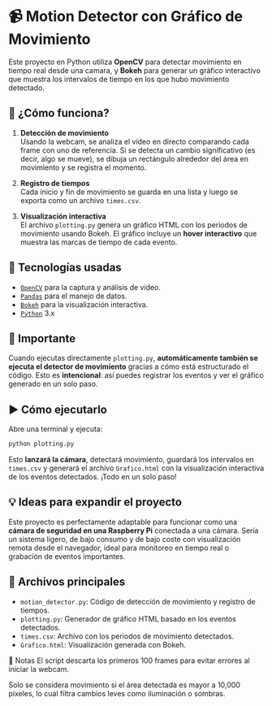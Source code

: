 # 📹 Motion Detector con Gráfico de Movimiento

Este proyecto en Python utiliza **OpenCV** para detectar movimiento en tiempo real desde una camara, y **Bokeh** para generar un gráfico interactivo que muestra los intervalos de tiempo en los que hubo movimiento detectado.

## 🚀 ¿Cómo funciona?

1. **Detección de movimiento**  
   Usando la webcam, se analiza el vídeo en directo comparando cada frame con uno de referencia. Si se detecta un cambio significativo (es decir, algo se mueve), se dibuja un rectángulo alrededor del área en movimiento y se registra el momento.

2. **Registro de tiempos**  
   Cada inicio y fin de movimiento se guarda en una lista y luego se exporta como un archivo `times.csv`.

3. **Visualización interactiva**  
   El archivo `plotting.py` genera un gráfico HTML con los periodos de movimiento usando Bokeh. El gráfico incluye un **hover interactivo** que muestra las marcas de tiempo de cada evento.

## 🧠 Tecnologías usadas

- [`OpenCV`](https://opencv.org/) para la captura y análisis de video.
- [`Pandas`](https://pandas.pydata.org/) para el manejo de datos.
- [`Bokeh`](https://docs.bokeh.org/en/latest/) para la visualización interactiva.
- [`Python`](https://www.python.org/) 3.x

## 📸 Importante

Cuando ejecutas directamente `plotting.py`, **automáticamente también se ejecuta el detector de movimiento** gracias a cómo está estructurado el código. Esto es **intencional**: así puedes registrar los eventos y ver el gráfico generado en un solo paso.


## ▶️ Cómo ejecutarlo

Abre una terminal y ejecuta:

```bash
python plotting.py
````

Esto **lanzará la cámara**, detectará movimiento, guardará los intervalos en `times.csv` y generará el archivo `Grafico.html` con la visualización interactiva de los eventos detectados. ¡Todo en un solo paso!

## 💡 Ideas para expandir el proyecto

Este proyecto es perfectamente adaptable para funcionar como una **cámara de seguridad en una Raspberry Pi** conectada a una cámara. Sería un sistema ligero, de bajo consumo y de bajo coste con visualización remota desde el navegador, ideal para monitoreo en tiempo real o grabación de eventos importantes.

## 📁 Archivos principales

* `motion_detector.py`: Código de detección de movimiento y registro de tiempos.
* `plotting.py`: Generador de gráfico HTML basado en los eventos detectados.
* `times.csv`: Archivo con los periodos de movimiento detectados.
* `Grafico.html`: Visualización generada con Bokeh.

📝 Notas
El script descarta los primeros 100 frames para evitar errores al iniciar la webcam.

Solo se considera movimiento si el área detectada es mayor a 10,000 píxeles, lo cual filtra cambios leves como iluminación o sombras.
